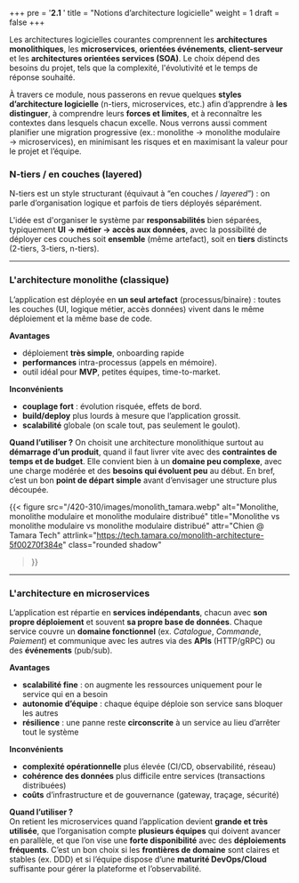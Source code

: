 +++
pre = '<b>2.1 </b>'
title = "Notions d’architecture logicielle"
weight = 1
draft = false 
+++

Les architectures logicielles courantes comprennent les **architectures monolithiques**, les **microservices**, **orientées événements**, **client-serveur** et les **architectures orientées services (SOA)**. Le choix dépend des besoins du projet, tels que la complexité, l'évolutivité et le temps de réponse souhaité. 

À travers ce module, nous passerons en revue quelques **styles d’architecture logicielle** (n-tiers, microservices, etc.) afin d’apprendre à **les distinguer**, à comprendre leurs **forces et limites**, et à reconnaître les contextes dans lesquels chacun excelle. Nous verrons aussi comment planifier une migration progressive (ex.: monolithe → monolithe modulaire → microservices), en minimisant les risques et en maximisant la valeur pour le projet et l’équipe.

### N-tiers / en couches (layered)
N-tiers est un style structurant (équivaut à “en couches / *layered*”) : on parle d’organisation logique et parfois de tiers déployés séparément.

L'idée est d'organiser le système par **responsabilités** bien séparées, typiquement **UI → métier → accès aux données**, avec la possibilité de déployer ces couches soit **ensemble** (même artefact), soit en **tiers** distincts (2-tiers, 3-tiers, n-tiers).

---

### L'architecture monolithe (classique)
L’application est déployée en **un seul artefact** (processus/binaire) : toutes les couches (UI, logique métier, accès données) vivent dans le même déploiement et la même base de code.

**Avantages**
- déploiement **très simple**, onboarding rapide
- **performances** intra-processus (appels en mémoire).
- outil idéal pour **MVP**, petites équipes, time-to-market.

**Inconvénients**
- **couplage fort** : évolution risquée, effets de bord.
- **build/deploy** plus lourds à mesure que l’application grossit.
- **scalabilité** globale (on scale tout, pas seulement le goulot).

**Quand l’utiliser ?**
On choisit une architecture monolithique surtout au **démarrage d’un produit**, quand il faut livrer vite avec des **contraintes de temps et de budget**. Elle convient bien à un **domaine peu complexe**, avec une charge modérée et des **besoins qui évoluent peu** au début. En bref, c’est un bon **point de départ simple** avant d’envisager une structure plus découpée.

{{< figure
    src="/420-310/images/monolith_tamara.webp"
    alt="Monolithe, monolithe modulaire et monolithe modulaire distribué"
    title="Monolithe vs monolithe modulaire vs monolithe modulaire distribué"
    attr="Chien @ Tamara Tech"
    attrlink="https://tech.tamara.co/monolith-architecture-5f00270f384e"
    class="rounded shadow"
>}}

---

### L'architecture en microservices
L’application est répartie en **services indépendants**, chacun avec **son propre déploiement** et souvent **sa propre base de données**. Chaque service couvre un **domaine fonctionnel** (ex. *Catalogue*, *Commande*, *Paiement*) et communique avec les autres via des **APIs** (HTTP/gRPC) ou des **événements** (pub/sub).

**Avantages**
- **scalabilité fine** : on augmente les ressources uniquement pour le service qui en a besoin
- **autonomie d’équipe** : chaque équipe déploie son service sans bloquer les autres
- **résilience** : une panne reste **circonscrite** à un service au lieu d’arrêter tout le système

**Inconvénients**
- **complexité opérationnelle** plus élevée (CI/CD, observabilité, réseau)
- **cohérence des données** plus difficile entre services (transactions distribuées)
- **coûts** d’infrastructure et de gouvernance (gateway, traçage, sécurité)

**Quand l’utiliser ?**  
On retient les microservices quand l’application devient **grande et très utilisée**, que l’organisation compte **plusieurs équipes** qui doivent avancer en parallèle, et que l’on vise une **forte disponibilité** avec des **déploiements fréquents**. C’est un bon choix si les **frontières de domaine** sont claires et stables (ex. DDD) et si l’équipe dispose d’une **maturité DevOps/Cloud** suffisante pour gérer la plateforme et l’observabilité.

<!-- **Bonnes pratiques**
- Définir des **frontières fonctionnelles** claires (bounded contexts) et des **contrats d’API** stables.
- Préférer la **communication asynchrone** (événements) quand c’est possible ; utiliser des **sagas/outbox** pour la cohérence.
- Mettre en place **observabilité** et **automatisation** (logs corrélés, métriques, traces, CI/CD) **avant** de multiplier les services.
- Éviter les **nanoservices** (services trop petits) qui coûtent cher pour peu de valeur. -->
